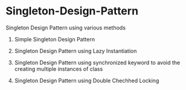 # Singleton-Design-Pattern
Singleton Design Pattern using various methods

1) Simple Singleton Design Pattern

2) Singleton Design Pattern using Lazy Instantiation

3) Singleton Design Pattern using synchronized keyword to avoid the creating multiple instances of class

4) Singleton Design Pattern using Double Chechhed Locking
